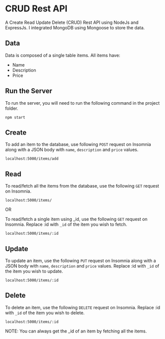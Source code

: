 # CRUD Rest API

A Create Read Update Delete (CRUD) Rest API using NodeJs and ExpressJs.
I integrated MongoDB using Mongoose to store the data.

## Data

Data is composed of a single table items. All items have:
- Name
- Description
- Price

## Run the Server

To run the server, you will need to run the following command in the project folder.

`npm start`

## Create

To add an item to the database, use following `POST` request on Insomnia along with a JSON body with `name`, `description` and `price` values.

`localhost:5000/items/add`

## Read

To read/fetch all the items from the database, use the following `GET` request on Insomnia.

`localhost:5000/items/`

OR

To read/fetch a single item using _id, use the following `GET` request on Insomnia. Replace :id with `_id` of the item you wish to fetch.

`localhost:5000/items/:id`

## Update

To update an item, use the following `PUT` request on Insomnia along with a JSON body with `name`, `description` and `price` values. Replace :id with `_id` of the item you wish to update.

`localhost:5000/items/:id`

## Delete

To delete an item, use the following `DELETE` request on Insomnia. Replace :id with `_id` of the item you wish to delete.

`localhost:5000/items/:id`

NOTE: You can always get the _id of an item by fetching all the items.